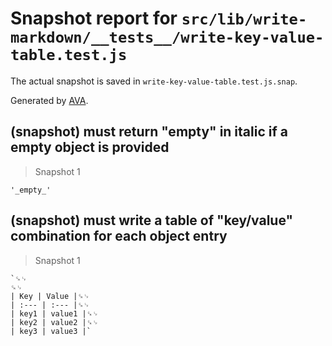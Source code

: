 # Snapshot report for `src/lib/write-markdown/__tests__/write-key-value-table.test.js`

The actual snapshot is saved in `write-key-value-table.test.js.snap`.

Generated by [AVA](https://ava.li).

## (snapshot) must return "empty" in italic if a empty object is provided

> Snapshot 1

    '_empty_'

## (snapshot) must write a table of "key/value" combination for each object entry

> Snapshot 1

    `␍␊
    ␍␊
    | Key | Value |␍␊
    | :--- | :--- |␍␊
    | key1 | value1 |␍␊
    | key2 | value2 |␍␊
    | key3 | value3 |`
